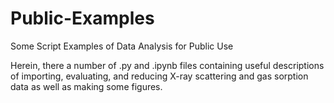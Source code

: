 # Public-Examples
Some Script Examples of Data Analysis for Public Use

Herein, there a number of .py and .ipynb files containing useful descriptions of importing, evaluating, and reducing X-ray scattering and gas sorption data as well as making some figures.
